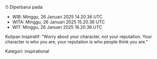 ⏰ Diperbarui pada:
- WIB: Minggu, 26 Januari 2025 14.20.36 UTC
- WITA: Minggu, 26 Januari 2025 15.20.36 UTC
- WIT: Minggu, 26 Januari 2025 16.20.36 UTC

Kutipan Inspiratif:
"Worry about your character, not your reputation. Your character is who you are, your reputation is who people think you are."


Kategori: inspirational

